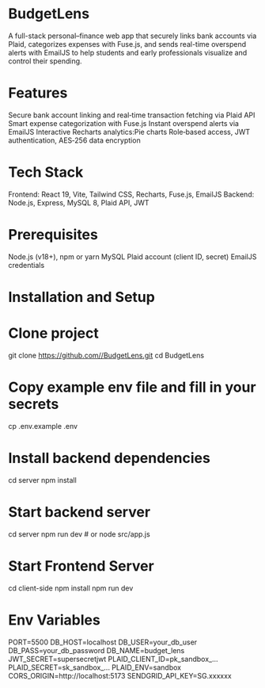 # BudgetLens
A full-stack personal–finance web app that securely links bank accounts via Plaid, categorizes expenses with Fuse.js, and sends real-time overspend alerts with EmailJS to help students and early professionals visualize and control their spending.


# Features
Secure bank account linking and real‑time transaction fetching via Plaid API
Smart expense categorization with Fuse.js
Instant overspend alerts via EmailJS
Interactive Recharts analytics:Pie charts
Role‑based access, JWT authentication, AES‑256 data encryption

# Tech Stack
Frontend: React 19, Vite, Tailwind CSS, Recharts, Fuse.js, EmailJS
Backend: Node.js, Express, MySQL 8, Plaid API, JWT

# Prerequisites
Node.js (v18+), npm or yarn
MySQL
Plaid account (client ID, secret)
EmailJS credentials

# Installation and Setup
# Clone project
git clone https://github.com//BudgetLens.git
cd BudgetLens

# Copy example env file and fill in your secrets
cp .env.example .env

# Install backend dependencies
cd server
npm install

# Start backend server
cd server
npm run dev  # or node src/app.js

# Start Frontend Server
cd client-side
npm install
npm run dev

# Env Variables
PORT=5500
DB_HOST=localhost
DB_USER=your_db_user
DB_PASS=your_db_password
DB_NAME=budget_lens
JWT_SECRET=supersecretjwt
PLAID_CLIENT_ID=pk_sandbox_...
PLAID_SECRET=sk_sandbox_...
PLAID_ENV=sandbox
CORS_ORIGIN=http://localhost:5173
SENDGRID_API_KEY=SG.xxxxxx


